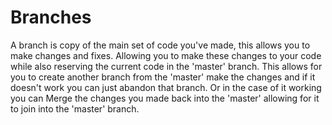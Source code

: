 # Branches

A branch is copy of the main set of code you've made, this allows you to make changes and fixes. Allowing you to make these changes to your code while also reserving the current code in the 'master' branch. This allows for you to create another branch from the 'master' make the changes and if it doesn't work you can just abandon that branch. Or in the case of it working you can Merge the changes you made back into the 'master' allowing for it to join into the 'master' branch.